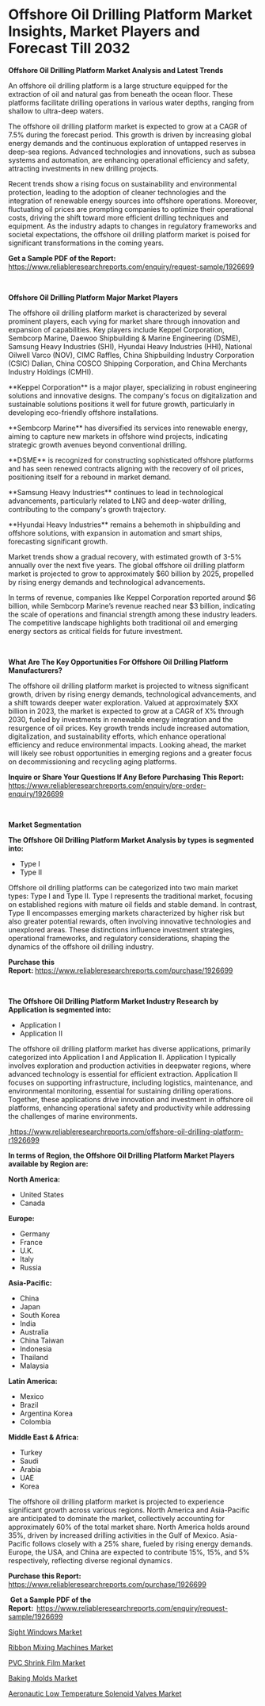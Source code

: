 <p><h1>Offshore Oil Drilling Platform Market Insights, Market Players and Forecast Till 2032</h1></p><p><strong>Offshore Oil Drilling Platform Market Analysis and Latest Trends</strong></p>
<p><p>An offshore oil drilling platform is a large structure equipped for the extraction of oil and natural gas from beneath the ocean floor. These platforms facilitate drilling operations in various water depths, ranging from shallow to ultra-deep waters. </p><p>The offshore oil drilling platform market is expected to grow at a CAGR of 7.5% during the forecast period. This growth is driven by increasing global energy demands and the continuous exploration of untapped reserves in deep-sea regions. Advanced technologies and innovations, such as subsea systems and automation, are enhancing operational efficiency and safety, attracting investments in new drilling projects. </p><p>Recent trends show a rising focus on sustainability and environmental protection, leading to the adoption of cleaner technologies and the integration of renewable energy sources into offshore operations. Moreover, fluctuating oil prices are prompting companies to optimize their operational costs, driving the shift toward more efficient drilling techniques and equipment. As the industry adapts to changes in regulatory frameworks and societal expectations, the offshore oil drilling platform market is poised for significant transformations in the coming years.</p></p>
<p><strong>Get a Sample PDF of the Report:&nbsp;</strong> <a href="https://www.reliableresearchreports.com/enquiry/request-sample/1926699?utm_campaign=118&utm_medium=2&utm_source=Github&utm_content=ia&utm_term=28032025&utm_id=offshore-oil-drilling-platform">https://www.reliableresearchreports.com/enquiry/request-sample/1926699</a></p>
<p>&nbsp;</p>
<p><strong>Offshore Oil Drilling Platform Major Market Players</strong></p>
<p><p>The offshore oil drilling platform market is characterized by several prominent players, each vying for market share through innovation and expansion of capabilities. Key players include Keppel Corporation, Sembcorp Marine, Daewoo Shipbuilding & Marine Engineering (DSME), Samsung Heavy Industries (SHI), Hyundai Heavy Industries (HHI), National Oilwell Varco (NOV), CIMC Raffles, China Shipbuilding Industry Corporation (CSIC) Dalian, China COSCO Shipping Corporation, and China Merchants Industry Holdings (CMHI).</p><p>**Keppel Corporation** is a major player, specializing in robust engineering solutions and innovative designs. The company's focus on digitalization and sustainable solutions positions it well for future growth, particularly in developing eco-friendly offshore installations.</p><p>**Sembcorp Marine** has diversified its services into renewable energy, aiming to capture new markets in offshore wind projects, indicating strategic growth avenues beyond conventional drilling.</p><p>**DSME** is recognized for constructing sophisticated offshore platforms and has seen renewed contracts aligning with the recovery of oil prices, positioning itself for a rebound in market demand.</p><p>**Samsung Heavy Industries** continues to lead in technological advancements, particularly related to LNG and deep-water drilling, contributing to the company's growth trajectory.</p><p>**Hyundai Heavy Industries** remains a behemoth in shipbuilding and offshore solutions, with expansion in automation and smart ships, forecasting significant growth.</p><p>Market trends show a gradual recovery, with estimated growth of 3-5% annually over the next five years. The global offshore oil drilling platform market is projected to grow to approximately $60 billion by 2025, propelled by rising energy demands and technological advancements.</p><p>In terms of revenue, companies like Keppel Corporation reported around $6 billion, while Sembcorp Marine’s revenue reached near $3 billion, indicating the scale of operations and financial strength among these industry leaders. The competitive landscape highlights both traditional oil and emerging energy sectors as critical fields for future investment.</p></p>
<p>&nbsp;</p>
<p><strong>What Are The Key Opportunities For Offshore Oil Drilling Platform Manufacturers?</strong></p>
<p><p>The offshore oil drilling platform market is projected to witness significant growth, driven by rising energy demands, technological advancements, and a shift towards deeper water exploration. Valued at approximately $XX billion in 2023, the market is expected to grow at a CAGR of X% through 2030, fueled by investments in renewable energy integration and the resurgence of oil prices. Key growth trends include increased automation, digitalization, and sustainability efforts, which enhance operational efficiency and reduce environmental impacts. Looking ahead, the market will likely see robust opportunities in emerging regions and a greater focus on decommissioning and recycling aging platforms.</p></p>
<p><strong>Inquire or Share Your Questions If Any Before Purchasing This Report:</strong> <a href="https://www.reliableresearchreports.com/enquiry/pre-order-enquiry/1926699?utm_campaign=118&utm_medium=2&utm_source=Github&utm_content=ia&utm_term=28032025&utm_id=offshore-oil-drilling-platform">https://www.reliableresearchreports.com/enquiry/pre-order-enquiry/1926699</a></p>
<p>&nbsp;</p>
<p><strong>Market Segmentation</strong></p>
<p><strong>The Offshore Oil Drilling Platform Market Analysis by types is segmented into:</strong></p>
<p><ul><li>Type I</li><li>Type II</li></ul></p>
<p><p>Offshore oil drilling platforms can be categorized into two main market types: Type I and Type II. Type I represents the traditional market, focusing on established regions with mature oil fields and stable demand. In contrast, Type II encompasses emerging markets characterized by higher risk but also greater potential rewards, often involving innovative technologies and unexplored areas. These distinctions influence investment strategies, operational frameworks, and regulatory considerations, shaping the dynamics of the offshore oil drilling industry.</p></p>
<p><strong>Purchase this Report:&nbsp;</strong><a href="https://www.reliableresearchreports.com/purchase/1926699?utm_campaign=118&utm_medium=2&utm_source=Github&utm_content=ia&utm_term=28032025&utm_id=offshore-oil-drilling-platform">https://www.reliableresearchreports.com/purchase/1926699</a></p>
<p>&nbsp;</p>
<p><strong>The Offshore Oil Drilling Platform Market Industry Research by Application is segmented into:</strong></p>
<p><ul><li>Application I</li><li>Application II</li></ul></p>
<p><p>The offshore oil drilling platform market has diverse applications, primarily categorized into Application I and Application II. Application I typically involves exploration and production activities in deepwater regions, where advanced technology is essential for efficient extraction. Application II focuses on supporting infrastructure, including logistics, maintenance, and environmental monitoring, essential for sustaining drilling operations. Together, these applications drive innovation and investment in offshore oil platforms, enhancing operational safety and productivity while addressing the challenges of marine environments.</p></p>
<p><a href="https://www.reliableresearchreports.com/offshore-oil-drilling-platform-r1926699?utm_campaign=118&utm_medium=2&utm_source=Github&utm_content=ia&utm_term=28032025&utm_id=offshore-oil-drilling-platform">&nbsp;https://www.reliableresearchreports.com/offshore-oil-drilling-platform-r1926699</a></p>
<p><strong>In terms of Region, the Offshore Oil Drilling Platform Market Players available by Region are:</strong></p>
<p>
    <p> <strong> North America: </strong>
        <ul>
            <li>United States</li>
            <li>Canada</li>
        </ul>
        </p> 
    <p> <strong> Europe: </strong>
        <ul>
            <li>Germany</li>
            <li>France</li>
            <li>U.K.</li>
            <li>Italy</li>
            <li>Russia</li>
        </ul>
        </p> 
    <p> <strong> Asia-Pacific: </strong>
        <ul>
            <li>China</li>
            <li>Japan</li>
            <li>South Korea</li>
            <li>India</li>
            <li>Australia</li>
            <li>China Taiwan</li>
            <li>Indonesia</li>
            <li>Thailand</li>
            <li>Malaysia</li>
        </ul>
        </p> 
    <p> <strong> Latin America: </strong>
        <ul>
            <li>Mexico</li>
            <li>Brazil</li>
            <li>Argentina Korea</li>
            <li>Colombia</li>
        </ul>
        </p> 
    <p> <strong> Middle East & Africa: </strong>
        <ul>
            <li>Turkey</li>
            <li>Saudi</li>
            <li>Arabia</li>
            <li>UAE</li>
            <li>Korea</li>
        </ul>
    </p>
    </p>
<p><p>The offshore oil drilling platform market is projected to experience significant growth across various regions. North America and Asia-Pacific are anticipated to dominate the market, collectively accounting for approximately 60% of the total market share. North America holds around 35%, driven by increased drilling activities in the Gulf of Mexico. Asia-Pacific follows closely with a 25% share, fueled by rising energy demands. Europe, the USA, and China are expected to contribute 15%, 15%, and 5% respectively, reflecting diverse regional dynamics.</p></p>
<p><strong>Purchase this Report: </strong><a href="https://www.reliableresearchreports.com/purchase/1926699?utm_campaign=118&utm_medium=2&utm_source=Github&utm_content=ia&utm_term=28032025&utm_id=offshore-oil-drilling-platform">https://www.reliableresearchreports.com/purchase/1926699</a></p>
<p>&nbsp;<strong>Get a Sample PDF of the Report:&nbsp;&nbsp;</strong><a href="https://www.reliableresearchreports.com/enquiry/request-sample/1926699?utm_campaign=118&utm_medium=2&utm_source=Github&utm_content=ia&utm_term=28032025&utm_id=offshore-oil-drilling-platform">https://www.reliableresearchreports.com/enquiry/request-sample/1926699</a></p>
<p><strong></strong></p>
<p><p><a href="https://github.com/elroddrewspm/Market-Research-Report-List-1/blob/main/sight-windows-market.md?utm_campaign=118&utm_medium=2&utm_source=Github&utm_content=ia&utm_term=28032025&utm_id=offshore-oil-drilling-platform">Sight Windows Market</a></p><p><a href="https://github.com/baheraennika/Market-Research-Report-List-1/blob/main/ribbon-mixing-machines-market.md?utm_campaign=118&utm_medium=2&utm_source=Github&utm_content=ia&utm_term=28032025&utm_id=offshore-oil-drilling-platform">Ribbon Mixing Machines Market</a></p><p><a href="https://github.com/mokeleveisel/Market-Research-Report-List-1/blob/main/pvc-shrink-film-market.md?utm_campaign=118&utm_medium=2&utm_source=Github&utm_content=ia&utm_term=28032025&utm_id=offshore-oil-drilling-platform">PVC Shrink Film Market</a></p><p><a href="https://github.com/adelanwkadua/Market-Research-Report-List-1/blob/main/baking-molds-market.md?utm_campaign=118&utm_medium=2&utm_source=Github&utm_content=ia&utm_term=28032025&utm_id=offshore-oil-drilling-platform">Baking Molds Market</a></p><p><a href="https://github.com/helmeludu/Market-Research-Report-List-1/blob/main/aeronautic-low-temperature-solenoid-valves-market.md?utm_campaign=118&utm_medium=2&utm_source=Github&utm_content=ia&utm_term=28032025&utm_id=offshore-oil-drilling-platform">Aeronautic Low Temperature Solenoid Valves Market</a></p></p>